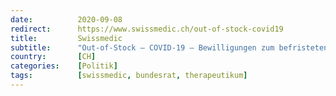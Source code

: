 ```yaml
---
date:          2020-09-08
redirect:      https://www.swissmedic.ch/out-of-stock-covid19
title:         Swissmedic
subtitle:      "Out-of-Stock – COVID-19 – Bewilligungen zum befristeten Import und Vertrieb von Humanarzneimitteln – Update"
country:       [CH]
categories:    [Politik]
tags:          [swissmedic, bundesrat, therapeutikum]
---
```

